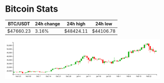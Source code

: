 # Bitcoin Stats

BTC/USDT|24h change|24h high|24h low|
|---|---|---|---|
|$47660.23|3.16%|$48424.11|$44106.78|

<img src="./chart.svg">
